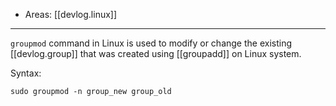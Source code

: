
- Areas: [[devlog.linux]]

---

`groupmod` command in Linux is used to modify or change the existing [[devlog.group]] that was created using [[groupadd]] on Linux system.

Syntax:

`sudo groupmod -n group_new group_old`
